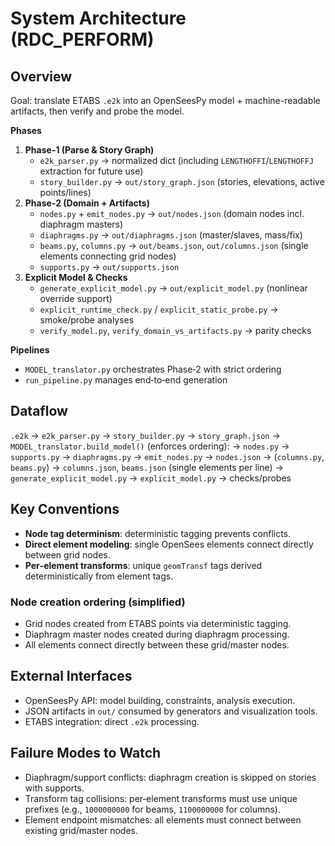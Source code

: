 # System Architecture (RDC_PERFORM)

## Overview
Goal: translate ETABS `.e2k` into an OpenSeesPy model + machine-readable artifacts, then verify and probe the model.

**Phases**
1. **Phase-1 (Parse & Story Graph)**
   - `e2k_parser.py` → normalized dict (including `LENGTHOFFI`/`LENGTHOFFJ` extraction for future use)
   - `story_builder.py` → `out/story_graph.json` (stories, elevations, active points/lines)
2. **Phase-2 (Domain + Artifacts)**
   - `nodes.py` + `emit_nodes.py` → `out/nodes.json` (domain nodes incl. diaphragm masters)
   - `diaphragms.py` → `out/diaphragms.json` (master/slaves, mass/fix)
   - `beams.py`, `columns.py` → `out/beams.json`, `out/columns.json` (single elements connecting grid nodes)
   - `supports.py` → `out/supports.json`
3. **Explicit Model & Checks**
   - `generate_explicit_model.py` → `out/explicit_model.py` (nonlinear override support)
   - `explicit_runtime_check.py` / `explicit_static_probe.py` → smoke/probe analyses
   - `verify_model.py`, `verify_domain_vs_artifacts.py` → parity checks

**Pipelines**
- `MODEL_translator.py` orchestrates Phase‑2 with strict ordering
- `run_pipeline.py` manages end‑to‑end generation

## Dataflow
`.e2k` → `e2k_parser.py` → `story_builder.py` → `story_graph.json`
→ `MODEL_translator.build_model()` (enforces ordering):
→ `nodes.py` → `supports.py` → `diaphragms.py` → `emit_nodes.py` → `nodes.json`
→ (`columns.py`, `beams.py`) → `columns.json`, `beams.json` (single elements per line)
→ `generate_explicit_model.py` → `explicit_model.py` → checks/probes

## Key Conventions
- **Node tag determinism**: deterministic tagging prevents conflicts.
- **Direct element modeling**: single OpenSees elements connect directly between grid nodes.
- **Per‑element transforms**: unique `geomTransf` tags derived deterministically from element tags.

### Node creation ordering (simplified)
- Grid nodes created from ETABS points via deterministic tagging.
- Diaphragm master nodes created during diaphragm processing.
- All elements connect directly between these grid/master nodes.

## External Interfaces
- OpenSeesPy API: model building, constraints, analysis execution.
- JSON artifacts in `out/` consumed by generators and visualization tools.
- ETABS integration: direct `.e2k` processing.

## Failure Modes to Watch
- Diaphragm/support conflicts: diaphragm creation is skipped on stories with supports.
- Transform tag collisions: per‑element transforms must use unique prefixes (e.g., `1000000000` for beams, `1100000000` for columns).
- Element endpoint mismatches: all elements must connect between existing grid/master nodes.
